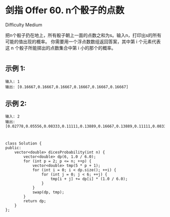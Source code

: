 # 剑指 Offer 60. n个骰子的点数
Difficulty Medium

把n个骰子扔在地上，所有骰子朝上一面的点数之和为s。输入n，打印出s的所有可能的值出现的概率。
你需要用一个浮点数数组返回答案，其中第 i 个元素代表这 n 个骰子所能掷出的点数集合中第 i 小的那个的概率。

#

## 示例 1:
```
输入: 1
输出: [0.16667,0.16667,0.16667,0.16667,0.16667,0.16667]
```


## 示例 2:
```
输入: 2
输出: [0.02778,0.05556,0.08333,0.11111,0.13889,0.16667,0.13889,0.11111,0.08333,0.05556,0.02778]
```


#
```
class Solution {
public:
    vector<double> dicesProbability(int n) {
        vector<double> dp(6, 1.0 / 6.0);
        for (int p = 2; p <= n; ++p) {
            vector<double> tmp(5 * p + 1);
            for (int i = 0; i < dp.size(); ++i) {
                for (int j = 0; j < 6; ++j) {
                    tmp[i + j] += dp[i] * (1.0 / 6.0);
                }
            }
            swap(dp, tmp);
        }
        return dp;
    }
};
```